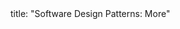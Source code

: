 <frontmatter>
title: "Software Design Patterns: More"
</frontmatter>

<include src="navbar.md" boilerplate />

<include src="container-inPage-asFlat.md" boilerplate />